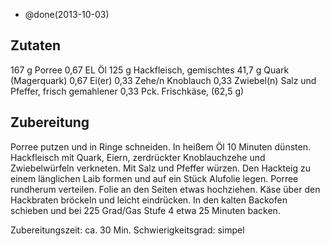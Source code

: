 - @done(2013-10-03)

## Zutaten
167 g   Porree
0,67 EL Öl
125 g   Hackfleisch, gemischtes
41,7 g  Quark (Magerquark)
0,67    Ei(er)
0,33    Zehe/n  Knoblauch
0,33    Zwiebel(n)
Salz und Pfeffer, frisch gemahlener
0,33 Pck.   Frischkäse, (62,5 g)

## Zubereitung
Porree putzen und in Ringe schneiden. In heißem Öl 10 Minuten dünsten. Hackfleisch mit Quark, Eiern, zerdrückter Knoblauchzehe und Zwiebelwürfeln verkneten. Mit Salz und Pfeffer würzen. Den Hackteig zu einem länglichen Laib formen und auf ein Stück Alufolie legen. Porree rundherum verteilen. Folie an den Seiten etwas hochziehen. Käse über den Hackbraten bröckeln und leicht eindrücken. In den kalten Backofen schieben und bei 225 Grad/Gas Stufe 4 etwa 25 Minuten backen.

Zubereitungszeit:   ca. 30 Min.
Schwierigkeitsgrad:   simpel
